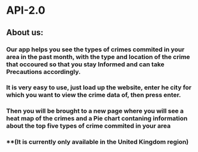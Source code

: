 # API-2.0

## About us:
### Our app helps you see the types of crimes commited in your area in the past month, with the type and location of the crime that occoured so that you stay Informed and can take Precautions accordingly.
### It is very easy to use, just load up the website, enter he city for which you want to view the crime data of, then press enter.
### Then you will be brought to a new page where you will see a heat map of the crimes and a Pie chart contaning information about the top five types of crime commited in your area
### **(It is currently only available in the United Kingdom region) 
